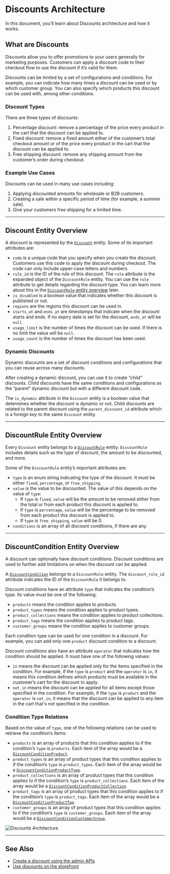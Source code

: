 # Discounts Architecture

In this document, you’ll learn about Discounts architecture and how it works.

## What are Discounts

Discounts allow you to offer promotions to your users generally for marketing purposes. Customers can apply a discount code to their checkout flow to use the discount if it’s valid for them.

Discounts can be limited by a set of configurations and conditions. For example, you can indicate how many times a discount can be used or by which customer group. You can also specify which products this discount can be used with, among other conditions.

### Discount Types

There are three types of discounts:

1. Percentage discount: remove a percentage of the price every product in the cart that the discount can be applied to.
2. Fixed discount: remove a fixed amount either of the customer’s total checkout amount or of the price every product in the cart that the discount can be applied to.
3. Free shipping discount: remove any shipping amount from the customer’s order during checkout.

### Example Use Cases

Discounts can be used in many use cases including:

1. Applying discounted amounts for wholesale or B2B customers.
2. Creating a sale within a specific period of time (for example, a summer sale).
3. Give your customers free shipping for a limited time.

---

## Discount Entity Overview

A discount is represented by the [`Discount`](../../../references/entities/classes/Discount.md) entity. Some of its important attributes are:

- `code` is a unique code that you specify when you create the discount. Customers use this code to apply the discount during checkout. The code can only include upper-case letters and numbers.
- `rule_id` is the ID of the rule of this discount. The `rule` attribute is the expanded object of the `DiscountRule` entity. You can use the `rule` attribute to get details regarding the discount type. You can learn more about this in the [`DiscountRule` entity overview](#discountrule-entity-overview) later.
- `is_disabled` is a boolean value that indicates whether this discount is published or not.
- `regions` are the regions this discount can be used in.
- `starts_at` and `ends_at` are timestamps that indicate when the discount starts and ends. If no expiry date is set for the discount, `ends_at` will be `null`.
- `usage_limit` is the number of times the discount can be used. If there is no limit the value will be `null`.
- `usage_count` is the number of times the discount has been used.

### Dynamic Discounts

Dynamic discounts are a set of discount conditions and configurations that you can reuse across many discounts.

After creating a dynamic discount, you can use it to create “child” discounts. Child discounts have the same conditions and configurations as the “parent” dynamic discount but with a different discount code.

The `is_dynamic` attribute in the `Discount` entity is a boolean value that determines whether the discount is dynamic or not. Child discounts are related to the parent discount using the `parent_discount_id` attribute which is a foreign key to the same `Discount` entity.

---

## DiscountRule Entity Overview

Every `Discount` entity belongs to a [`DiscountRule`](./../../../references/entities/classes/DiscountRule.md) entity. `DiscountRule` includes details such as the type of discount, the amount to be discounted, and more.

Some of the `DiscountRule` entity’s important attributes are:

- `type` is an enum string indicating the type of the discount. It must be either `fixed`, `percentage`, or `free_shipping`.
- `value` is the value to be discounted. The value of this depends on the value of `type`:
    - If `type` is `fixed`, `value` will be the amount to be removed either from the total or from each product this discount is applied to.
    - If `type` is `percentage`, `value` will be the percentage to be removed from each product this discount is applied to.
    - If `type` is `free_shipping`, `value` will be 0.
- `conditions` is an array of all discount conditions, if there are any.

---

## DiscountCondition Entity Overview

A discount can optionally have discount conditions. Discount conditions are used to further add limitations on when the discount can be applied.

A [`DiscountCondition`](../../../references/entities/classes/DiscountCondition.md) belongs to a `DiscountRule` entity. The `discount_rule_id` attribute indicates the ID of the `DiscountRule` it belongs to.

Discount conditions have an attribute `type` that indicates the condition’s type. Its value must be one of the following:

- `products` means the condition applies to products.
- `product_types` means the condition applies to product types.
- `product_collections` means the condition applies to product collections.
- `product_tags` means the condition applies to product tags.
- `customer_groups` means the condition applies to customer groups.

Each condition type can be used for one condition in a discount. For example, you can add only one `product` discount condition to a discount.

Discount conditions also have an attribute `operator` that indicates how the condition should be applied. It must have one of the following values:

- `in` means the discount can be applied only for the items specified in the condition. For example, if the `type` is `product` and the `operator` is `in`, it means this condition defines which products must be available in the customer’s cart for the discount to apply.
- `not_in` means the discount can be applied for all items except those specified in the condition. For example, if the `type` is `product` and the `operator` is `not_in`, it means that the discount can be applied to any item in the cart that's not specified in the condition.

### Condition Type Relations

Based on the value of `type`, one of the following relations can be used to retrieve the condition’s items:

- `products` is an array of products that this condition applies to if the condition’s `type` is `products`. Each item of the array would be a [`DiscountConditionProduct`](../../../references/entities/classes/DiscountConditionProduct.md).
- `product_types` is an array of product types that this condition applies to if the condition’s `type` is `product_types`. Each item of the array would be a [`DiscountConditionProductType`](../../../references/entities/classes/DiscountConditionProductType.md).
- `product_collections` is an array of product types that this condition applies to if the condition’s `type` is `product_collections`. Each item of the array would be a [`DiscountConditionProductCollection`](../../../references/entities/classes/DiscountConditionProductCollection.md).
- `product_tags` is an array of product types that this condition applies to if the condition’s `type` is `product_tags`. Each item of the array would be a [`DiscountConditionProductTag`](../../../references/entities/classes/DiscountConditionProductTag.md).
- `customer_groups` is an array of product types that this condition applies to if the condition’s `type` is `customer_groups`. Each item of the array would be a [`DiscountConditionCustomerGroup`](../../../references/entities/classes/DiscountConditionCustomerGroup.md).

![Discounts Architecture](https://res.cloudinary.com/dza7lstvk/image/upload/v1669900544/Medusa%20Docs/Diagrams/discounts_cdxec1.jpg)

---

## See Also

- [Create a discount using the admin APIs](../../admin/manage-discounts.mdx)
- [Use discounts on the storefront](../../storefront/use-discounts-in-checkout.mdx)

